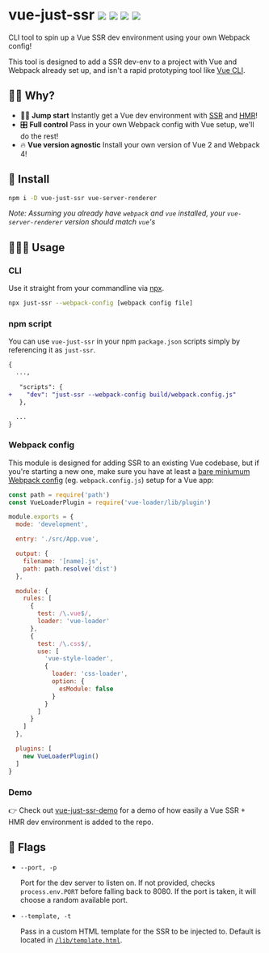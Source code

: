 # vue-just-ssr <a href="https://npm.im/vue-just-ssr"><img src="https://badgen.net/npm/v/vue-just-ssr"></a> <a href="https://npm.im/vue-just-ssr"><img src="https://badgen.net/npm/dm/vue-just-ssr"></a> <a href="https://packagephobia.now.sh/result?p=vue-just-ssr"><img src="https://packagephobia.now.sh/badge?p=vue-just-ssr"></a> <a href="https://bundlephobia.com/result?p=vue-just-ssr"><img src="https://badgen.net/bundlephobia/minzip/vue-just-ssr"></a>

CLI tool to spin up a Vue SSR dev environment using your own Webpack config!

This tool is designed to add a SSR dev-env to a project with Vue and Webpack already set up, and isn't a rapid prototyping tool like [Vue CLI](https://cli.vuejs.org).

## 🙋‍♂️ Why?
- 🏃‍♂️ **Jump start** Instantly get a Vue dev environment with [SSR](https://ssr.vuejs.org) and [HMR](https://webpack.js.org/concepts/hot-module-replacement/)!
- 🎛 **Full control** Pass in your own Webpack config with Vue setup, we'll do the rest!
- 🔥 **Vue version agnostic** Install your own version of Vue 2 and Webpack 4!

## 🚀 Install
```sh
npm i -D vue-just-ssr vue-server-renderer
```

_Note: Assuming you already have `webpack` and `vue` installed, your `vue-server-renderer` version should match `vue`'s_

## 👨🏻‍🏫 Usage

### CLI
Use it straight from your commandline via [npx](https://blog.npmjs.org/post/162869356040/introducing-npx-an-npm-package-runner).
```sh
npx just-ssr --webpack-config [webpack config file]
```

### npm script
You can use `vue-just-ssr` in your npm `package.json` scripts simply by referencing it as `just-ssr`.

```diff
{
  ...,

   "scripts": {
+    "dev": "just-ssr --webpack-config build/webpack.config.js"
   },

  ...
}
```

### Webpack config
This module is designed for adding SSR to an existing Vue codebase, but if you're starting a new one, make sure you have at least a [bare miniumum Webpack config](https://vue-loader.vuejs.org/guide/#manual-setup) (eg. `webpack.config.js`) setup for a Vue app:

```js
const path = require('path')
const VueLoaderPlugin = require('vue-loader/lib/plugin')

module.exports = {
  mode: 'development',

  entry: './src/App.vue',

  output: {
    filename: '[name].js',
    path: path.resolve('dist')
  },

  module: {
    rules: [
      {
        test: /\.vue$/,
        loader: 'vue-loader'
      },
      {
        test: /\.css$/,
        use: [
          'vue-style-loader',
          {
            loader: 'css-loader',
            option: {
              esModule: false
            }
          }
        ]
      }
    ]
  },

  plugins: [
    new VueLoaderPlugin()
  ]
}
```

### Demo
👉 Check out [vue-just-ssr-demo](https://github.com/privatenumber/vue-just-ssr-demo) for a demo of how easily a Vue SSR + HMR dev environment is added to the repo.

## 🏁 Flags

- `--port, -p`

  Port for the dev server to listen on. If not provided, checks `process.env.PORT` before falling back to 8080. If the port is taken, it will choose a random available port.

- `--template, -t`

  Pass in a custom HTML template for the SSR to be injected to. Default is located in [`/lib/template.html`](/lib/template.html).
